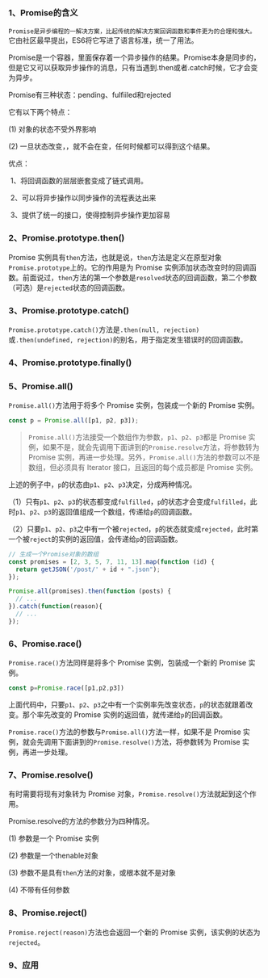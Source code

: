 ### 1、Promise的含义

`Promise是异步编程的一解决方案，比起传统的解决方案回调函数和事件更为的合理和强大。`它由社区最早提出，ES6将它写进了语言标准，统一了用法。

Promise是一个容器，里面保存着一个异步操作的结果。Promise本身是同步的，但是它又可以获取异步操作的消息，只有当遇到.then或者.catch时候，它才会变为异步。

Promise有三种状态：pending、fulfiiled和rejected

它有以下两个特点：

  (1) 对象的状态不受外界影响

  (2) 一旦状态改变，，就不会在变，任何时候都可以得到这个结果。

优点：

​     1、将回调函数的层层嵌套变成了链式调用。

​     2、可以将异步操作以同步操作的流程表达出来

​     3、提供了统一的接口，使得控制异步操作更加容易

### 2、Promise.prototype.then()

Promise 实例具有`then`方法，也就是说，`then`方法是定义在原型对象`Promise.prototype`上的。它的作用是为 Promise 实例添加状态改变时的回调函数。前面说过，`then`方法的第一个参数是`resolved`状态的回调函数，第二个参数（可选）是`rejected`状态的回调函数。

### 3、Promise.prototype.catch()

`Promise.prototype.catch()`方法是`.then(null, rejection)`或`.then(undefined, rejection)`的别名，用于指定发生错误时的回调函数。

### 4、Promise.prototype.finally()

### 5、Promise.all()

`Promise.all()`方法用于将多个 Promise 实例，包装成一个新的 Promise 实例。

```js
const p = Promise.all([p1, p2, p3]);
```

> `Promise.all()`方法接受一个数组作为参数，`p1`、`p2`、`p3`都是 Promise 实例，如果不是，就会先调用下面讲到的`Promise.resolve`方法，将参数转为 Promise 实例，再进一步处理。另外，`Promise.all()`方法的参数可以不是数组，但必须具有 Iterator 接口，且返回的每个成员都是 Promise 实例。

上述的例子中，`p`的状态由`p1`、`p2`、`p3`决定，分成两种情况。

（1）只有`p1`、`p2`、`p3`的状态都变成`fulfilled`，`p`的状态才会变成`fulfilled`，此时`p1`、`p2`、`p3`的返回值组成一个数组，传递给`p`的回调函数。

（2）只要`p1`、`p2`、`p3`之中有一个被`rejected`，`p`的状态就变成`rejected`，此时第一个被`reject`的实例的返回值，会传递给`p`的回调函数。

```js
// 生成一个Promise对象的数组
const promises = [2, 3, 5, 7, 11, 13].map(function (id) {
  return getJSON('/post/' + id + ".json");
});

Promise.all(promises).then(function (posts) {
  // ...
}).catch(function(reason){
  // ...
});
```



### 6、Promise.race()

`Promise.race()`方法同样是将多个 Promise 实例，包装成一个新的 Promise 实例。

```js
const p=Promise.race([p1,p2,p3])
```

上面代码中，只要`p1`、`p2`、`p3`之中有一个实例率先改变状态，`p`的状态就跟着改变。那个率先改变的 Promise 实例的返回值，就传递给`p`的回调函数。

`Promise.race()`方法的参数与`Promise.all()`方法一样，如果不是 Promise 实例，就会先调用下面讲到的`Promise.resolve()`方法，将参数转为 Promise 实例，再进一步处理。

### 7、Promise.resolve()

有时需要将现有对象转为 Promise 对象，`Promise.resolve()`方法就起到这个作用。

Promise.resolve的方法的参数分为四种情况。

(1) 参数是一个 Promise 实例

(2) 参数是一个thenable对象

(3) 参数不是具有`then`方法的对象，或根本就不是对象

(4) 不带有任何参数

### 8、Promise.reject()

`Promise.reject(reason)`方法也会返回一个新的 Promise 实例，该实例的状态为`rejected`。

### 9、应用